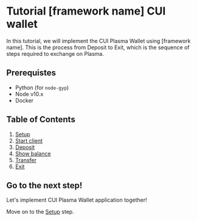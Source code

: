 # Tutorial [framework name] CUI wallet

In this tutorial, we will implement the CUI Plasma Wallet using [framework name].
This is the process from Deposit to Exit, which is the sequence of steps required to exchange on Plasma.

## Prerequistes

- Python (for `node-gyp`)
- Node v10.x
- Docker

## Table of Contents

1. [Setup](/tutorial/setup.md)
2. [Start client](/tutorial/start-client.md)
3. [Deposit](/tutorial/deposit.md)
4. [Show balance](/tutorial/show-balance.md)
5. [Transfer](/tutorial/transfer.md)
6. [Exit](/tutorial/exit.md)

## Go to the next step!

Let's implement CUI Plasma Wallet application together!

Move on to the [Setup](/tutorial/setup.md) step.
